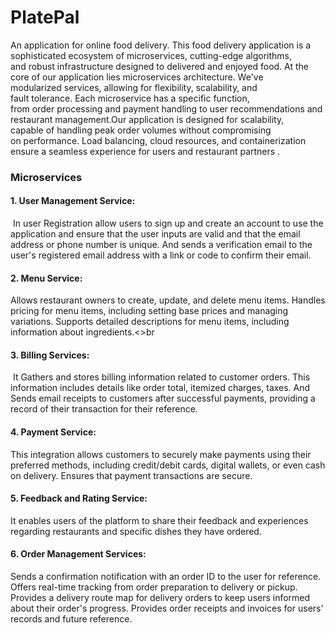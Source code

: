 # PlatePal
An application for online food delivery.
This food delivery application is a sophisticated ecosystem of microservices, cutting-edge algorithms, and robust infrastructure designed to delivered and enjoyed food. At the core of our application lies microservices architecture. We've modularized services, allowing for flexibility, scalability, and fault tolerance. Each microservice has a specific function, from order processing and payment handling to user recommendations and restaurant management.Our application is designed for scalability, capable of handling peak order volumes without compromising on performance. Load balancing, cloud resources, and containerization ensure a seamless experience for users and restaurant partners .
<H3>Microservices</H3>
<H4>1. User Management Service: </H4> In user Registration allow users to sign up and create an account to use the application and ensure that the user inputs are valid and that the email address or phone number is unique. And sends a verification email to the user's registered email address with a link or code to confirm their email.<br>
<H4>2. Menu Service:</H4> Allows restaurant owners to create, update, and delete menu items. Handles pricing for menu items, including setting base prices and managing variations. Supports detailed descriptions for menu items, including information about ingredients.<>br
<H4>3. Billing Services: </H4> It Gathers and stores billing information related to customer orders. This information includes details like order total, itemized charges, taxes. And Sends email receipts to customers after successful payments, providing a record of their transaction for their reference.<br>
<H4>4. Payment Service:</H4> This integration allows customers to securely make payments using their preferred methods, including credit/debit cards, digital wallets, or even cash on delivery. Ensures that payment transactions are secure. <br>
<H4>5. Feedback and Rating Service: </H4>It enables users of the platform to share their feedback and experiences regarding restaurants and specific dishes they have ordered. 
<H4>6. Order Management Services: </H4> Sends a confirmation notification with an order ID to the user for reference. Offers real-time tracking from order preparation to delivery or pickup. Provides a delivery route map for delivery orders to keep users informed about their order's progress. Provides order receipts and invoices for users' records and future reference.<br>
